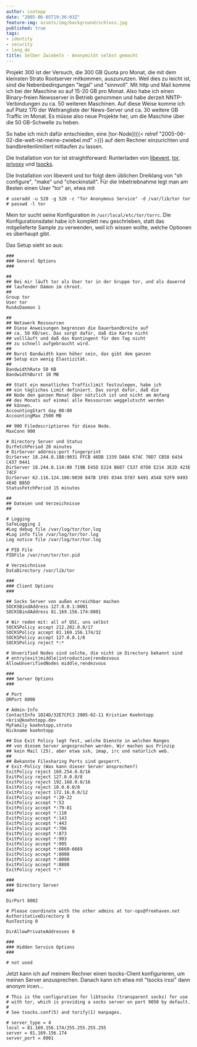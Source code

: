 ```yaml
---
author: isotopp
date: "2005-06-05T19:36:03Z"
feature-img: assets/img/background/schloss.jpg
published: true
tags:
- identity
- security
- lang_de
title: Selber Zwiebeln - Anonymität selbst gemacht
---
```

Projekt 300 ist der Versuch, die 300 GB Quota pro Monat, die mit dem
kleinsten Strato Rootserver mitkommen, auszunutzen. Weil dies zu leicht ist,
sind die Nebenbedingungen "legal" und "sinnvoll". Mit http und Mail komme
ich bei der Maschine so auf 15-20 GB pro Monat. Also habe ich einen
Binary-freien Newsserver in Betrieb genommen und habe derzeit
NNTP-Verbindungen zu ca. 50 weiteren Maschinen. Auf diese Weise komme ich
auf Platz 170 der Weltrangliste der News-Server und ca. 30 weitere GB
Traffic im Monat. Es müsse also neue Projekte her, um die Maschine über die
50 GB-Schwelle zu heben.

So habe ich mich dafür entschieden, eine 
[tor-Node]({{< relref "2005-06-02-die-welt-ist-meine-zwiebel.md" >}})
auf dem Rechner einzurichten und bandbreitenlimitiert mitlaufen zu lassen.

Die Installation von tor ist straightforward: Runterladen von 
[libevent](http://www.monkey.org/~provos/libevent/), 
[tor](http://tor.eff.org/download.html), 
[privoxy](http://sourceforge.net/project/showfiles.php?group_id=11118) und 
[tsocks](http://tsocks.sourceforge.net/download.php).

Die Installation von libevent und tor folgt dem üblichen Dreiklang von "sh
configure", "make" und "checkinstall". Für die Inbetriebnahme legt man am
Besten einen User "tor" an, etwa mit

```console
# useradd -u 520 -g 520 -c "Tor Anonymous Service" -d /var/lib/tor tor
# passwd -l tor
```


Mein tor sucht seine Konfiguration in `/usr/local/etc/tor/torrc`. Die
Konfigurationsdatei habe ich komplett neu geschrieben, statt das
mitgelieferte Sample zu verwenden, weil ich wissen wollte, welche Optionen
es überhaupt gibt.

Das Setup sieht so aus:

```console
###
### General Options
###

##
## Bei mir läuft tor als User tor in der Gruppe tor, und als dauernd
## laufender Dämon im chroot.
##
Group tor
User tor
RunAsDaemon 1

##
## Netzwerk Ressourcen
## Diese Anweisungen begrenzen die Dauerbandbreite auf
## ca. 50 KB/sec. Das sorgt dafür, daß die Karte nicht
## vollläuft und daß das Kontingent für den Tag nicht
## zu schnell aufgebraucht wird.
##
## Burst Bandwidth kann höher sein, das gibt dem ganzen
## Setup ein wenig Elastizität.
##
BandwidthRate 50 KB
BandwidthBurst 10 MB

## Statt ein monatliches Trafficlimit festzulegen, habe ich
## ein tägliches Limit definiert. Das sorgt dafür, daß die
## Node den ganzen Monat über nützlich ist und nicht am Anfang
## des Monats auf einmal alle Ressourcen weggelutscht werden
## können.
AccountingStart day 00:00
AccountingMax 2500 MB

## 900 Filedescriptioren für diese Node.
MaxConn 900

# Directory Server und Status
DirFetchPeriod 20 minutes
# DirServer address:port fingerprint
DirServer 18.244.0.188:9031 FFCB 46DB 1339 DA84 674C 70D7 CB58 6434 C437 0441
DirServer 18.244.0.114:80 719B E45D E224 B607 C537 07D0 E214 3E2D 423E 74CF
DirServer 62.116.124.106:9030 847B 1F85 0344 D787 6491 A548 92F9 0493 4E4E B85D
StatusFetchPeriod 15 minutes

##
## Dateien und Verzeichnisse
##

# Logging
SafeLogging 1
#Log debug file /var/log/tor/tor.log
#Log info file /var/log/tor/tor.log
Log notice file /var/log/tor/tor.log

# PID File
PIDFile /var/run/tor/tor.pid

# Verzeichnisse
DataDirectory /var/lib/tor

###
### Client Options
###

## Socks Server von außen erreichbar machen
SOCKSBindAddress 127.0.0.1:8001
SOCKSBindAddress 81.169.156.174:8001

# Wir reden mit: all of QSC, uns selbst
SOCKSPolicy accept 212.202.0.0/17
SOCKSPolicy accept 81.169.156.174/32
SOCKSPolicy accept 127.0.0.1/8
SOCKSPolicy reject *:*

# Unverified Nodes sind solche, die nicht im Directory bekannt sind
# entry|exit|middle|introduction|rendezvous
AllowUnverifiedNodes middle,rendezvous

###
### Server Options
###

# Port
ORPort 8000

# Admin-Info
ContactInfo 1024D/32E7CFC3 2005-02-11 Kristian Koehntopp <kris@koehntopp.de>
MyFamily koehntopp,strato
Nickname koehntopp

## Die Exit Policy legt fest, welche Dienste in welchen Ranges
## von diesem Server angesprochen werden. Wir machen aus Prinzip
## kein Mail (25), aber etwa ssh, imap, irc und natürlich web.
##
## Bekannte Filesharing Ports sind gesperrt.
# Exit-Policy (Was kann dieser Server ansprechen?)
ExitPolicy reject 169.254.0.0/16
ExitPolicy reject 127.0.0.0/8
ExitPolicy reject 192.168.0.0/16
ExitPolicy reject 10.0.0.0/8
ExitPolicy reject 172.16.0.0/12
ExitPolicy accept *:20-22
ExitPolicy accept *:53
ExitPolicy accept *:79-81
ExitPolicy accept *:110
ExitPolicy accept *:143
ExitPolicy accept *:443
ExitPolicy accept *:706
ExitPolicy accept *:873
ExitPolicy accept *:993
ExitPolicy accept *:995
ExitPolicy accept *:6660-6669
ExitPolicy accept *:8008
ExitPolicy accept *:8080
ExitPolicy accept *:8888
ExitPolicy reject *:*

###
### Directory Server
###

DirPort 8002

# Please coordinate with the other admins at tor-ops@freehaven.net
AuthoritativeDirectory 0
RunTesting 0

DirAllowPrivateAddresses 0

###
### Hidden Service Options
###

# not used
```

Jetzt kann ich auf meinem Rechner einen tsocks-Client konfigurieren, um
meinen Server anzusprechen. Danach kann ich etwa mit "tsocks irssi" dann
anonym ircen...

```console
# This is the configuration for libtsocks (transparent socks) for use
# with tor, which is providing a socks server on port 9050 by default.
#
# See tsocks.conf(5) and torify(1) manpages.

# server_type = 4
local = 81.169.156.174/255.255.255.255
server = 81.169.156.174
server_port = 8001
```
